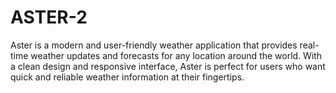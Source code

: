 # ASTER-2
Aster is a modern and user-friendly weather application that provides real-time weather updates and forecasts for any location around the world. With a clean design and responsive interface, Aster is perfect for users who want quick and reliable weather information at their fingertips.
